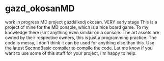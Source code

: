 # gazd_okosanMD
work in progress MD project gazdálkodj okosan. VERY early stage
This is a project of mine for the MD console, which is a nice board game. To my knowledge there isn't anything even similar on a console. The art assets are owned by their respective owners, this is just a programming practice. The code is messy, i don't think it can be used for anything else than this. Use the latest SecondBasic compiler to compile the code.
Let me know if you want to use some of this stuff for your project, i'm happy to help.
